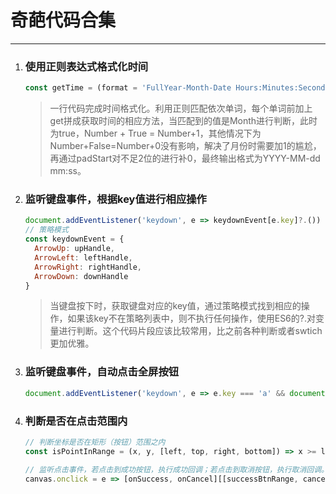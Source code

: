 # 奇葩代码合集

------

1. ### 使用正则表达式格式化时间

   ```javascript
   const getTime = (format = 'FullYear-Month-Date Hours:Minutes:Seconds', date = new Date(), isAddZero = true) => format.replace(/[a-zA-Z]+/g, match => (date['get' + match]() + (match === 'Month')).toString().padStart(isAddZero ? 2 : 1, '0'))
   ```

   > 一行代码完成时间格式化。利用正则匹配依次单词，每个单词前加上get拼成获取时间的相应方法，当匹配到的值是Month进行判断，此时为true，Number + True = Number+1，其他情况下为Number+False=Number+0没有影响，解决了月份时需要加1的尴尬，再通过padStart对不足2位的进行补0，最终输出格式为YYYY-MM-dd mm:ss。

2. ### 监听键盘事件，根据key值进行相应操作

   ```javascript
   document.addEventListener('keydown', e => keydownEvent[e.key]?.())
   // 策略模式
   const keydownEvent = {
     ArrowUp: upHandle,
     ArrowLeft: leftHandle,
     ArrowRight: rightHandle,
     ArrowDown: downHandle
   }
   ```

   > 当键盘按下时，获取键盘对应的key值，通过策略模式找到相应的操作，如果该key不在策略列表中，则不执行任何操作，使用ES6的?.对变量进行判断。这个代码片段应该比较常用，比之前各种判断或者swtich更加优雅。

3. ### 监听键盘事件，自动点击全屏按钮

   ```javascript
   document.addEventListener('keydown', e => e.key === 'a' && document.querySelector('#full-screen')?.click())
   ```

4. ### 判断是否在点击范围内

   ```javascript
   // 判断坐标是否在矩形（按钮）范围之内
   const isPointInRange = (x, y, [left, top, right, bottom]) => x >= left && x <= right && y >= top && y <= bottom
   
   // 监听点击事件，若点击到成功按钮，执行成功回调；若点击到取消按钮，执行取消回调。（只要点击到按钮都会关闭模态窗）
   canvas.onclick = e => [onSuccess, onCancel][[successBtnRange, cancelBtnRange].findIndex(range => isPointInRange(e.offsetX, e.offsetY, range) && (this.close(), true))]?.()
   ```
